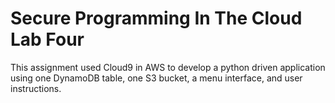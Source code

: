 # Secure Programming In The Cloud Lab Four

This assignment used Cloud9 in AWS to develop a python driven application using one DynamoDB table, one S3 bucket, a menu interface, and user instructions. 
